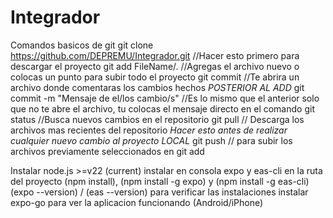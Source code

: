 # Integrador

Comandos basicos de git
git clone https://github.com/DEPREMU/Integrador.git //Hacer esto primero para descargar el proyecto
git add FileName/. //Agregas el archivo nuevo o colocas un punto para subir todo el proyecto
git commit //Te abrira un archivo donde comentaras los cambios hechos _POSTERIOR AL ADD_
git commit -m "Mensaje de el/los cambio/s" //Es lo mismo que el anterior solo que no te abre el archivo, tu colocas el mensaje directo en el comando
git status //Busca nuevos cambios en el repositorio
git pull // Descarga los archivos mas recientes del repositorio _Hacer esto antes de realizar cualquier nuevo cambio al proyecto LOCAL_
git push // para subir los archivos previamente seleccionados en git add

Instalar node.js >=v22 (current)
instalar en consola expo y eas-cli en la ruta del proyecto (npm install), (npm install -g expo) y (npm install -g eas-cli) 
(expo --version) / (eas --version) para verificar las instalaciones
instalar expo-go para ver la aplicacion funcionando (Android/iPhone)
